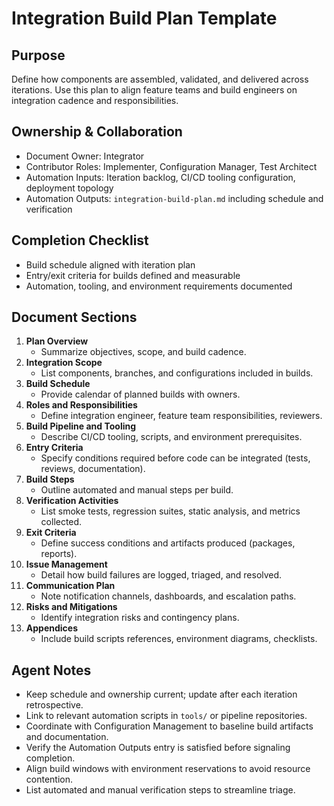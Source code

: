 # Integration Build Plan Template

## Purpose
Define how components are assembled, validated, and delivered across iterations. Use this plan to align feature teams and build engineers on integration cadence and responsibilities.

## Ownership & Collaboration
- Document Owner: Integrator
- Contributor Roles: Implementer, Configuration Manager, Test Architect
- Automation Inputs: Iteration backlog, CI/CD tooling configuration, deployment topology
- Automation Outputs: `integration-build-plan.md` including schedule and verification

## Completion Checklist
- Build schedule aligned with iteration plan
- Entry/exit criteria for builds defined and measurable
- Automation, tooling, and environment requirements documented

## Document Sections
1. **Plan Overview**
   - Summarize objectives, scope, and build cadence.
2. **Integration Scope**
   - List components, branches, and configurations included in builds.
3. **Build Schedule**
   - Provide calendar of planned builds with owners.
4. **Roles and Responsibilities**
   - Define integration engineer, feature team responsibilities, reviewers.
5. **Build Pipeline and Tooling**
   - Describe CI/CD tooling, scripts, and environment prerequisites.
6. **Entry Criteria**
   - Specify conditions required before code can be integrated (tests, reviews, documentation).
7. **Build Steps**
   - Outline automated and manual steps per build.
8. **Verification Activities**
   - List smoke tests, regression suites, static analysis, and metrics collected.
9. **Exit Criteria**
   - Define success conditions and artifacts produced (packages, reports).
10. **Issue Management**
    - Detail how build failures are logged, triaged, and resolved.
11. **Communication Plan**
    - Note notification channels, dashboards, and escalation paths.
12. **Risks and Mitigations**
    - Identify integration risks and contingency plans.
13. **Appendices**
    - Include build scripts references, environment diagrams, checklists.

## Agent Notes
- Keep schedule and ownership current; update after each iteration retrospective.
- Link to relevant automation scripts in `tools/` or pipeline repositories.
- Coordinate with Configuration Management to baseline build artifacts and documentation.
- Verify the Automation Outputs entry is satisfied before signaling completion.
- Align build windows with environment reservations to avoid resource contention.
- List automated and manual verification steps to streamline triage.
